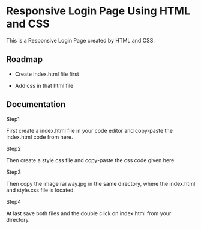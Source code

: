 
# Responsive Login Page Using HTML and CSS

This is a Responsive Login Page created by HTML and CSS.




## Roadmap

- Create index.html file first

- Add css in that html file


## Documentation

Step1

First create a index.html file in your code editor and copy-paste the index.html code from here.

Step2

Then create a style.css file and copy-paste the css code given here

Step3 

Then copy the image railway.jpg in the same directory, where the index.html and style.css file is located.

Step4

At last save both files and the double click on index.html from your directory.



